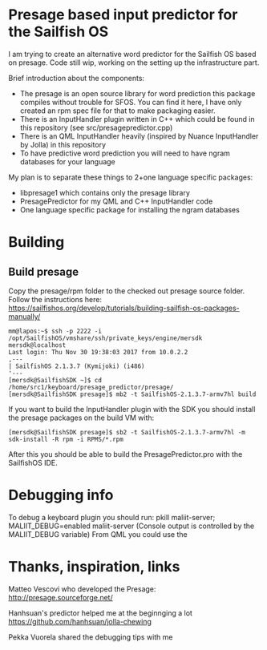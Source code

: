 # Presage based input predictor for the Sailfish OS
I am trying to create an alternative word predictor for the Sailfish OS based on presage.
Code still wip, working on the setting up the infrastructure part. 

Brief introduction about the components:
- The presage is an open source library for word prediction this package compiles without trouble for SFOS. You can find it here, I have only created an rpm spec file for that to make packaging easier.
- There is an InputHandler plugin written in C++ which could be found in this repository (see src/presagepredictor.cpp)
- There is an QML InputHandler heavily (inspired by Nuance InputHandler by Jolla) in this repository
- To have predictive word prediction you will need to have ngram databases for your language

My plan is to separate these things to 2+one language specific packages:
- libpresage1 which contains only the presage library
- PresagePredictor for my QML and C++ InputHandler code
- One language specific package for installing the ngram databases

# Building
## Build presage
Copy the presage/rpm folder to the checked out presage source folder.
Follow the instructions here:
https://sailfishos.org/develop/tutorials/building-sailfish-os-packages-manually/

```
mm@lapos:~$ ssh -p 2222 -i /opt/SailfishOS/vmshare/ssh/private_keys/engine/mersdk mersdk@localhost
Last login: Thu Nov 30 19:38:03 2017 from 10.0.2.2
,---
| SailfishOS 2.1.3.7 (Kymijoki) (i486)
'---
[mersdk@SailfishSDK ~]$ cd /home/src1/keyboard/presage_predictor/presage/
[mersdk@SailfishSDK presage]$ mb2 -t SailfishOS-2.1.3.7-armv7hl build

```
If you want to build the InputHandler plugin with the SDK you should install the presage packages on the build VM with:

```
[mersdk@SailfishSDK presage]$ sb2 -t SailfishOS-2.1.3.7-armv7hl -m sdk-install -R rpm -i RPMS/*.rpm
```
After this you should be able to build the PresagePredictor.pro with the SailfishOS IDE.

# Debugging info
To debug a keyboard plugin you should run:
pkill maliit-server; MALIIT_DEBUG=enabled maliit-server
(Console output is controlled by the MALIIT_DEBUG variable)
From QML you could use the 

# Thanks, inspiration, links
Matteo Vescovi who developed the Presage:
http://presage.sourceforge.net/

Hanhsuan's predictor helped me at the beginnging a lot
https://github.com/hanhsuan/jolla-chewing

Pekka Vuorela shared the debugging tips with me
